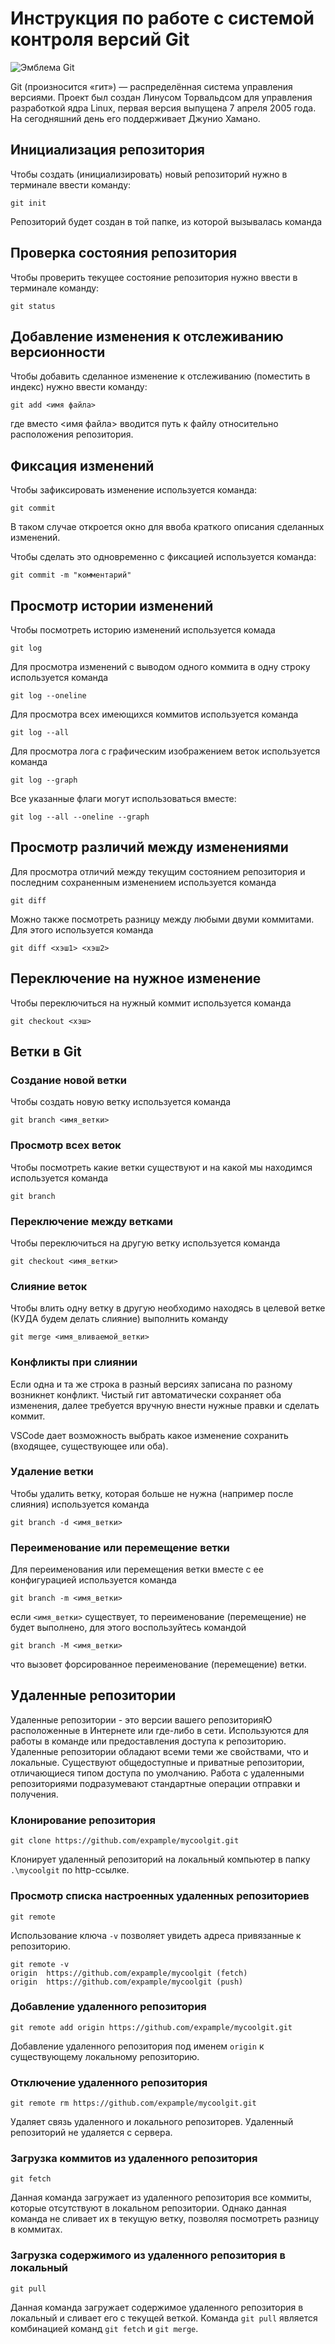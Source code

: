 # **Инструкция по работе с системой контроля версий Git**

![Эмблема Git](git.jpg)

Git (произносится «гит») — распределённая система управления версиями. Проект был создан Линусом Торвальдсом для управления разработкой ядра Linux, первая версия выпущена 7 апреля 2005 года. На сегодняшний день его поддерживает Джунио Хамано.

## Инициализация репозитория

Чтобы создать (инициализировать) новый репозиторий нужно в терминале ввести команду:

    git init

Репозиторий будет создан в той папке, из которой вызывалась команда

## Проверка состояния репозитория

Чтобы проверить текущее состояние репозитория нужно ввести в терминале команду:

    git status

## Добавление изменения к отслеживанию версионности

Чтобы добавить сделанное изменение к отслеживанию (поместить в индекс) нужно ввести команду:

    git add <имя файла>

где вместо <имя файла> вводится путь к файлу относительно расположения репозитория.

## Фиксация изменений

Чтобы зафиксировать изменение используется команда:

    git commit

В таком случае откроется окно для ввоба краткого описания сделанных изменений.

Чтобы сделать это одновременно с фиксацией используется команда:

    git commit -m "комментарий"

## Просмотр истории изменений

Чтобы посмотреть историю изменений используется комада

    git log

Для просмотра изменений с выводом одного коммита в одну строку используется команда

    git log --oneline

Для просмотра всех имеющихся коммитов используется команда

    git log --all

Для просмотра лога с графическим изображением веток используется команда

    git log --graph

Все указанные флаги могут использоваться вместе:

    git log --all --oneline --graph

## Просмотр различий между изменениями

Для просмотра отличий между текущим состоянием репозитория и последним сохраненным изменением используется команда

    git diff

Можно также посмотреть разницу между любыми двуми коммитами. Для этого используется команда

    git diff <хэш1> <хэш2>

## Переключение на нужное изменение

Чтобы переключиться на нужный коммит используется команда

    git checkout <хэш>

## Ветки в Git

### Создание новой ветки

Чтобы создать новую ветку используется команда

    git branch <имя_ветки>

### Просмотр всех веток

Чтобы посмотреть какие ветки существуют и на какой мы находимся используется команда

    git branch

### Переключение между ветками

Чтобы переключиться на другую ветку используется команда

    git checkout <имя_ветки>

### Слияние веток

Чтобы влить одну ветку в другую необходимо находясь в целевой ветке (КУДА будем делать слияние) выполнить команду

    git merge <имя_вливаемой_ветки>

### Конфликты при слиянии

Если одна и та же строка в разный версиях записана по разному возникнет конфликт.
Чистый гит автоматически сохраняет оба изменения, далее требуется вручную внести нужные правки и сделать коммит.

VSСode дает возможность выбрать какое изменение сохранить (входящее, существующее или оба).

### Удаление ветки

Чтобы удалить ветку, которая больше не нужна (например после слияния) используется команда

    git branch -d <имя_ветки>

### Переименование или перемещение ветки

Для переименования или перемещения ветки вместе с ее конфигурацией используется команда

    git branch -m <имя_ветки>

если `<имя_ветки>` существует, то переименование (перемещение) не будет выполнено, для этого воспользуйтесь командой 

    git branch -M <имя_ветки>

что вызовет форсированное переименование (перемещение) ветки. 

## Удаленные репозитории

Удаленные репозитории - это версии вашего репозиторияЮ расположенные в Интернете или где-либо в сети. Используются для работы в команде или предоставления доступа к репозиторию. Удаленные репозитории обладают всеми теми же свойствами, что и локальные. Существуют общедоступные и приватные репозитории, отличающиеся типом доступа по умолчанию. Работа с удаленными репозиториями подразумевают стандартные операции отправки и получения.

### Клонирование репозитория

    git clone https://github.com/expample/mycoolgit.git

Клонирует удаленный репозиторий на локальный компьютер в папку `.\mycoolgit` по http-ссылке.

### Просмотр списка настроенных удаленных репозиториев

    git remote

Использование ключа `-v` позволяет увидеть адреса привязанные к репозиторию.

    git remote -v
    origin  https://github.com/expample/mycoolgit (fetch)
    origin  https://github.com/expample/mycoolgit (push)


### Добавление удаленного репозитория

    git remote add origin https://github.com/expample/mycoolgit.git

Добавление удаленного репозитория под именем `origin` к существующему локальному репозиторию.

### Отключение удаленного репозитория

    git remote rm https://github.com/expample/mycoolgit.git

Удаляет связь удаленного и локального репозиторев. Удаленный репозиторий не удаляется с сервера.

### Загрузка коммитов из удаленного репозитория

    git fetch

Данная команда загружает из удаленного репозитория все коммиты, которые отсутствуют в локальном репозитории. Однако данная команда не сливает их в текущую ветку, позволяя посмотреть разницу в коммитах.

### Загрузка содержимого из удаленного репозитория в локальный

    git pull

Данная команда загружает содержимое удаленного репозитория в локальный и сливает его с текущей веткой. Команда `git pull` является комбинацией команд `git fetch` и `git merge`.

